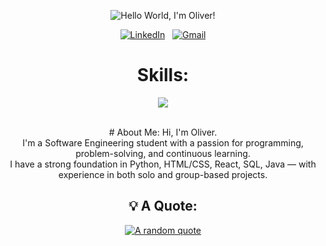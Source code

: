 
<div align="center">

![Hello World, I'm Oliver!](header2.gif)
<br>

[![LinkedIn](https://skillicons.dev/icons?i=linkedin)](https://www.linkedin.com/in/olihenderson/) &nbsp;
[![Gmail](https://skillicons.dev/icons?i=gmail)](mailto:oliverhenderson33@gmail.com?subject=Hello%20Oliver,%20From%20Github)

# Skills:
<p align="center">
  <a href="https://skillicons.dev">
    <img src="https://skillicons.dev/icons?i=js,html,css,blender,c,cs,godot,java,lua,py" />
  </a>
</p>

<br>
# About Me:
Hi, I'm Oliver.<br>I'm a Software Engineering student with a passion for programming, problem-solving, and continuous learning. <br>I have a strong foundation in Python, HTML/CSS, React, SQL, Java — with experience in both solo and group-based projects.<br>

<div align="center">

## 💡 A Quote:

[![A random quote](https://quotes-github-readme.vercel.app/api?type=horizontal&theme=dark)](https://github.com/piyushsuthar/github-readme-quotes)
